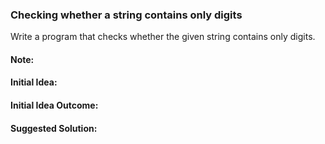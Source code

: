 ### Checking whether a string contains only digits

Write a program that checks whether the given string contains only digits.

#### Note:

#### Initial Idea:

#### Initial Idea Outcome:

#### Suggested Solution:

